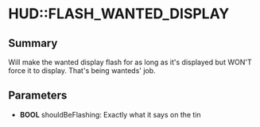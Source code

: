 # HUD::FLASH_WANTED_DISPLAY

## Summary
Will make the wanted display flash for as long as it's displayed
but WON'T force it to display. That's being wanteds' job.

## Parameters
* **BOOL** shouldBeFlashing: Exactly what it says on the tin